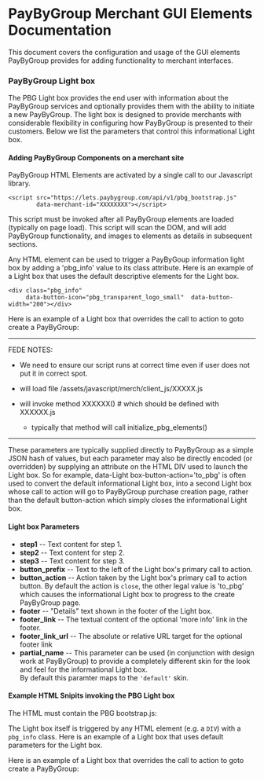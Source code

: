# PayByGroup Merchant GUI Elements Documentation

This document covers the configuration and usage of the GUI elements PayByGroup provides for adding functionality to merchant interfaces.


### PayByGroup Light box

The PBG Light box provides the end user with information about the PayByGroup services
and optionally provides them with the ability to initiate a new PayByGroup.  The light box is designed to provide 
merchants with considerable flexibility in configuring how PayByGroup is presented to their customers. 
Below we list the parameters that control this informational Light box.  


#### Adding PayByGroup Components on a merchant site

PayByGroup HTML Elements are activated by a single call to our Javascript library.  

    <script src="https://lets.paybygroup.com/api/v1/pbg_bootstrap.js"  
            data-merchant-id="XXXXXXXX"></script>



This script must be invoked after all PayByGroup elements are loaded (typically on page load).  This script will scan the DOM, and will add PayByGroup functionality, and images to elements as details in subsequent sections.

Any HTML element can be used to trigger a PayByGoup information light box by adding a 'pbg_info' value to its class
attribute.  Here is an example of a Light box that uses the default descriptive elements  for the Light box.

    <div class="pbg_info"
         data-button-icon="pbg_transparent_logo_small"  data-button-width="200"></div>



Here is an example of a Light box that overrides the call to action to goto create a PayByGroup:
    <div class="pbg_info" data-button-icon="horizontal" 
         data-purchase-id="1234" 
         data-Light box-button-action="to_pbg"></div>

---------
FEDE NOTES:

- We need to ensure our script runs at correct time even if user does not put it in correct spot.

- will load file /assets/javascript/merch/client_js/XXXXX.js
- will invoke method XXXXXX()    # which should be defined with XXXXXX.js
   - typically that method will call initialize_pbg_elements()

----------

These parameters are typically supplied directly to PayByGroup as a simple JSON hash
of values, but each parameter may also be directly encoded (or overridden) by supplying
an attribute on the HTML DIV used to launch the Light box.  So for example, data-Light box-button-action='to_pbg'
is often used to convert the default informational Light box, into a second Light box whose call to action will 
go to PayByGroup purchase creation page, rather than the default button-action which simply closes the
informational Light box.

#### Light box Parameters

- **step1** -- Text content for step 1.
- **step2** -- Text content for step 2.
- **step3** -- Text content for step 3.
- **button_prefix** -- Text to the left of the Light box's primary call to action.
- **button_action** -- Action taken by the Light box's primary call to action button.
  By default the action is `close`, the other legal value is 'to_pbg' which causes
  the informational Light box to progress to the create PayByGroup page.
- **footer** -- "Details" text shown in the footer of the Light box.
- **footer_link** -- The textual content of the optional 'more info' link in the footer.
- **footer_link_url** -- The absolute or relative URL target for the optional footer link
- **partial_name** -- This parameter can be used (in conjunction with design work at PayByGroup) to 
  provide a completely different skin for the look and feel for the informational Light box.  
  By default this paramter maps to the `'default'` skin.
  
  

#### Example HTML Snipits invoking the PBG Light box

The HTML must contain the PBG bootstrap.js:
    <script src="/merch/integrated/bootstrap.js"></script>


The Light box itself is triggered by any HTML element (e.g. a `DIV`) with a `pbg_info` class.
Here is an example of a Light box that uses default parameters for the Light box.
    <div class="pbg_info" data-button-icon="pbg_transparent_logo_small" 
	     data-merchant-id="cabo" data-button-width="200"></div>


Here is an example of a Light box that overrides the call to action to goto create a PayByGroup:
    <div class="pbg_info" data-button-icon="horizontal" 
	     data-merchant-id="cabo" data-purchase-id="1234" 
		 data-Light box-button-action="to_pbg"></div>
